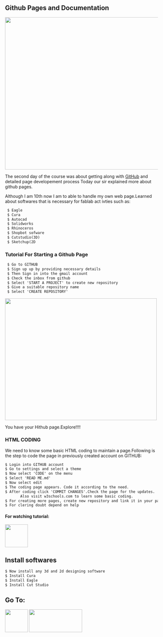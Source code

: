 ## Github Pages and Documentation
<img src="https://shaheenhyderk.github.io/g.png" width="900" height="500">

The second day of the course was about getting along with [GitHub](https://github.com/) and detailed page developement process
Today our sir explained more about github pages. 

Although I am 10th now I am to able to handle my own web page.Learned about softwares that is necessary for fablab act ivties such as:

```markdown
 $ Eagle
 $ Cura
 $ Autocad
 $ Solidworks
 $ Rhinoceros
 $ Shopbot sofware
 $ Cutstudio(3D)
 $ Sketchup(2D
 ```

###  Tutorial For Starting a Github Page

```markdown             
 $ Go to GITHUB
 $ Sign up up by providing necessary details
 $ Then Sign in into the gmail account
 $ Check the inbox from github
 $ Select 'START A PROJECT' to create new repository
 $ Give a suitable repository name
 $ Select 'CREATE REPOSITORY'
```
<img src="https://shaheenhyderk.github.io/IMG_20170808_223111.jpg" width="500" height="400">

 You have your Hithub page.Explore!!!!
  
### HTML CODING
    
 We need to know some basic HTML coding to maintain a page.Following
 is the step to code the page in previously created account on GITHUB:
```markdown
$ Login into GITHUB account
$ Go to settings and select a theme
$ Now select 'CODE' on the menu
$ Select 'READ ME.md'
$ Now select edit
$ The coding page appears. Code it according to the need.
$ After coding click 'COMMIT CHANGES'.Check the page for the updates.
       Also visit w3schools.com to learn some basic coding.
$ For creating more pages, create new repository and link it in your page
$ For clering doubt depend on help
```

#### For watching tutorial:
[<img src="https://cdn3.iconfinder.com/data/icons/picons-social/57/58-youtube-512.png" width="75" height="75">](https://www.youtube.com/watch?v=ozI34hW-JME)

## Install softwares

```markdown
$ Now install any 3d and 2d designing software
$ Install Cura
$ Install Eagle
$ Install Cut Studio
```



 ## Go To:
 
 [<img src="http://shaheenhyderk.github.io/ho.png" width="75" height="75">](https://shaheenhyderk.github.io/)
 [<img src="http://shaheenhyderk.github.io/go.jpg" width="175" height="75">](http://shaheenhyderk.github.io/Vinyl-Cutting.github.io/)

